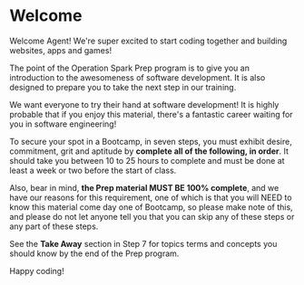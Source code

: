 Welcome
=======

Welcome Agent! We're super excited to start coding together and building websites, apps and games! 


The point of the Operation Spark Prep program is to give you an introduction to the awesomeness of software development. It is also designed to prepare you to take the next step in our training.

We want everyone to try their hand at software development! It is highly probable that if you enjoy this material, there's a fantastic career waiting for you in software engineering!




To secure your spot in a Bootcamp, in seven steps, you must exhibit desire, commitment, grit and aptitude by **complete all of the following, in order**. It should take you between 10 to 25 hours to complete and must be done at least a week or two before the start of class.

Also, bear in mind, **the Prep material MUST BE 100% complete**, and we have our reasons for this requirement, one of which is that you will NEED to know this material come day one of Bootcamp, so please make note of this, and please do not let anyone tell you that you can skip any of these steps or any part of these steps.  

See the **Take Away** section in Step 7 for topics terms and concepts you should know by the end of the Prep program.

Happy coding!

